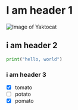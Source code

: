 # I am header 1

![Image of Yaktocat](https://octodex.github.com/images/yaktocat.png)

## i am header 2

``` python
print("hello, world")
```
### i am header 3

- [x] tomato
- [ ] potato
- [x] pomato 
